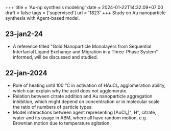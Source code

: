 +++
title = 'Au-np synthesis modeling'
date = 2024-01-22T14:32:09+07:00
draft = false
tags = ['supervised']
url = '1823'
+++
Study on Au nanoparticle synthesis with Agent-based model.
<!--more-->


## 23-jan2-24
+ A reference titled "Gold Nanoparticle Monolayers from Sequential Interfacial Ligand Exchange and Migration in a Three-Phase System" informed, will be discussed and studied.


## 22-jan-2024
+ Role of heating until 100 &deg;C in activation of HAuCl₄ agglomeration ability, which can explain why the acid does not agglomerate.
+ Relation between citrate addition and Au nanoparticle aggregation inhibition, which might depend on concentration or in molecular scale the ratio of numbers of particle types.
+ Model interactions between agent representing [AuCl₄]⁻, H⁺, citrate, water and its usage in ABM, where all have random motion, e.g. Brownian motion due to temperature agitation.
